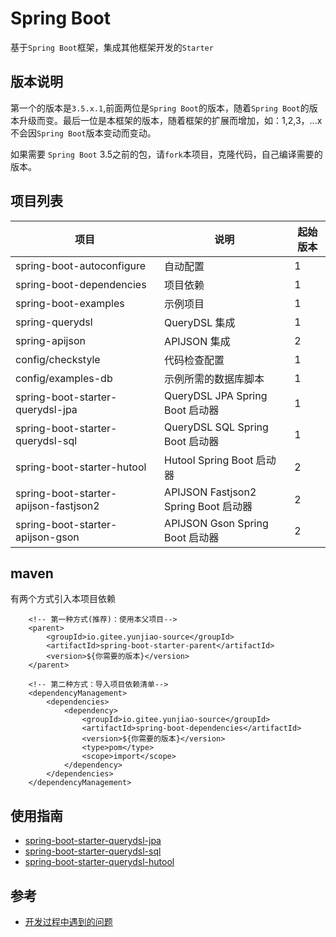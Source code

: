 # Spring Boot

基于`Spring Boot`框架，集成其他框架开发的`Starter`

## 版本说明

第一个的版本是`3.5.x.1`,前面两位是`Spring Boot`的版本，随着`Spring Boot`的版本升级而变。最后一位是本框架的版本，随着框架的扩展而增加，如：1,2,3，...x
不会因`Spring Boot`版本变动而变动。

如果需要 `Spring Boot` 3.5之前的包，请`fork`本项目，克隆代码，自己编译需要的版本。

## 项目列表

| 项目                                    | 说明                                | 起始版本 |
|---------------------------------------|-----------------------------------|------|
| spring-boot-autoconfigure             | 自动配置                              | 1    |
| spring-boot-dependencies              | 项目依赖                              | 1    |
| spring-boot-examples                  | 示例项目                              | 1    |
| spring-querydsl                       | QueryDSL 集成                       | 1    |
| spring-apijson                        | APIJSON 集成                        | 2    |
| config/checkstyle                     | 代码检查配置                            | 1    |
| config/examples-db                    | 示例所需的数据库脚本                        | 1    |
| spring-boot-starter-querydsl-jpa      | QueryDSL JPA Spring Boot 启动器      | 1    |
| spring-boot-starter-querydsl-sql      | QueryDSL SQL Spring Boot 启动器      | 1    |
| spring-boot-starter-hutool            | Hutool Spring Boot 启动器            | 2    |
| spring-boot-starter-apijson-fastjson2 | APIJSON Fastjson2 Spring Boot 启动器 | 2    |
| spring-boot-starter-apijson-gson      | APIJSON Gson Spring Boot 启动器      | 2    |

## maven

有两个方式引入本项目依赖

```text
    <!-- 第一种方式(推荐)：使用本父项目-->
    <parent>
        <groupId>io.gitee.yunjiao-source</groupId>
        <artifactId>spring-boot-starter-parent</artifactId>
        <version>${你需要的版本}</version>
    </parent>
    
    <!-- 第二种方式：导入项目依赖清单-->
    <dependencyManagement>
        <dependencies>
            <dependency>
                <groupId>io.gitee.yunjiao-source</groupId>
                <artifactId>spring-boot-dependencies</artifactId>
                <version>${你需要的版本}</version>
                <type>pom</type>
                <scope>import</scope>
            </dependency>
        </dependencies>
    </dependencyManagement>    
```

## 使用指南

* [spring-boot-starter-querydsl-jpa](./spring-boot-starter-querydsl-jpa/README.md)
* [spring-boot-starter-querydsl-sql](./spring-boot-starter-querydsl-sql/README.md)
* [spring-boot-starter-querydsl-hutool](./spring-boot-starter-hutool/README.md)

## 参考

* [开发过程中遇到的问题](./FAQ.md)


